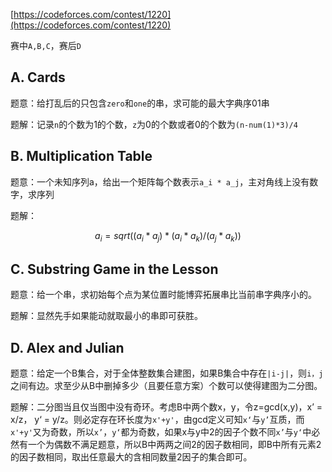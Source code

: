 [https://codeforces.com/contest/1220](https://codeforces.com/contest/1220)

赛中`A,B,C`，赛后`D`

## A. Cards

题意：给打乱后的只包含`zero`和`one`的串，求可能的最大字典序01串

题解：记录`n`的个数为1的个数，`z`为0的个数或者0的个数为`(n-num(1)*3)/4`

## B. Multiplication Table

题意：一个未知序列a，给出一个矩阵每个数表示`a_i * a_j`，主对角线上没有数字，求序列

题解：

$$ a_i = sqrt((a_i * a_j) * (a_i * a_k) / (a_j * a_k)) $$

## C. Substring Game in the Lesson

题意：给一个串，求初始每个点为某位置时能博弈拓展串比当前串字典序小的。

题解：显然先手如果能动就取最小的串即可获胜。

## D. Alex and Julian

题意：给定一个B集合，对于全体整数集合建图，如果B集合中存在`|i-j|`，则`i，j`之间有边。求至少从B中删掉多少（且要任意方案）个数可以使得建图为二分图。

题解：二分图当且仅当图中没有奇环。考虑B中两个数x，y，令z=gcd(x,y)，x’ = x/z， y‘ = y/z。则必定存在环长度为`x'+y'`，由gcd定义可知`x‘`与`y’`互质，而`x'+y'`又为奇数，所以`x’`，`y‘`都为奇数，如果x与y中2的因子个数不同`x’`与`y‘`中必然有一个为偶数不满足题意，所以B中两两之间2的因子数相同，即B中所有元素2的因子数相同，取出任意最大的含相同数量2因子的集合即可。
